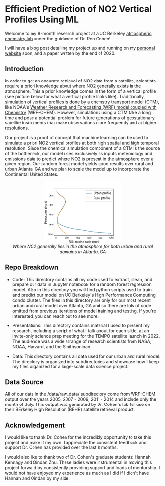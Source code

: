# Efficient Prediction of NO2 Vertical Profiles Using ML

Welcome to my 8-month research project at a UC Berkeley [atmospheric chemistry lab](https://cohen.cchem.berkeley.edu/) under the guidance of Dr. Ron Cohen! 

I will have a blog post detailing my project up and running on my [personal website](https://jgrantl.github.io/) soon, and a paper written by the end of 2020.

## Introduction

In order to get an accurate retrieval of NO2 data from a satellite, scientists require a priori knowledge about where NO2 generally exists in the atmosphere. This a prior knowledge comes in the form of a vertical profile (see picture below for what a vertical profile looks like). Traditionally, simulation of vertical profiles is done by a chemstry transport model (CTM), like NOAA's [Weather Research and Forecasting (WRF) model coupled with Chemistry](https://ruc.noaa.gov/wrf/wrf-chem/) (WRF-CHEM). However, simulations using a CTM take a long time and pose a potential problem for future generations of geostationary satellite instruments that make observations more frequently and at higher resolutions. 

Our project is a proof of concept that machine learning can be used to simulate a priori NO2 vertical profiles at both high spatial and high temporal resolution. Since the chemical simulation component of a CTM is the source of the bottleneck, our model uses exclusively as inputs meteorology and emissions data to predict where NO2 is present in the atmosphere over a given region. Our random forest model yields good results over rural and urban Atlanta, GA and we plan to scale the model up to incorporate the Continental United States.
<br>
<p align="center">
  <img height="200" width="250" src="average_both_profile.jpeg" />
  <br>
  <em>Where NO2 generally lies in the atmosphere for both urban and rural domains in Atlanta, GA</em>
</p>

## Repo Breakdown

- Code: This directory contains all my code used to extract, clean, and prepare our data in Jupyter notebook for a random forest regression model. Also in this directory you will find python scripts used to train and predict our model on UC Berkeley's High Performance Computing condo cluster. The files in this directory are only for our most recent urban and rural model over Atlanta, GA and so there are lots of code omitted from previous iterations of model training and testing. If you're interested, you can reach out to see more. 

- Presentations: This directory contains material I used to present my research, including a script of what I talk about for each slide, at an invite-only science prep meeting for the TEMPO satellite launch in 2022. The audience was a wide arrange of research scientists from NASA, NOAA, Harvard, and the Smithsoninan.

- Data: This directory contains all data used for our urban and rural model. The directory is organized into subdirectories and showcase how I keep my files organized for a large-scale data science project. 

## Data Source

All of our data in the /data/raw_data/ subdirectory come from WRF-CHEM output over the years 2005, 2007 - 2009, 2011 - 2014 and include only the month of July. This output was generated by Dr. Cohen's lab for use on their BErkeley High Resolution (BEHR) satellite retrieval product.

## Acknowledgement

I would like to thank Dr. Cohen for the incredibly opportunity to take this project and make it my own. I appreciate the consistent feedback and support Dr. Cohen has provided over the last 8 months. 

I would also like to thank two of Dr. Cohen's graduate students: Hannah Kennagy and Qindan Zhu. These ladies were instrumental in moving this project forward by consistently providing support and loads of mentorship. I would not have enjoyed my experience as much as I did if I didn't have Hannah and Qindan by my side.
